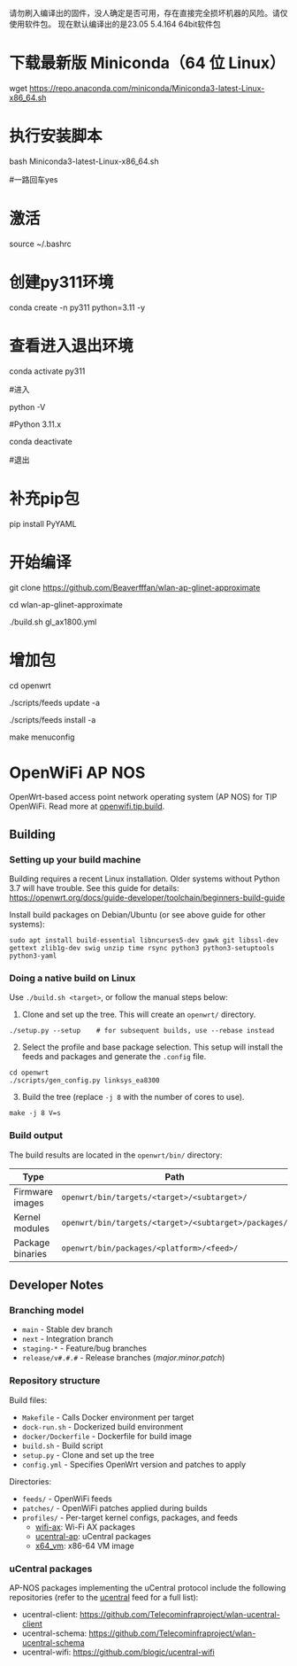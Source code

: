 请勿刷入编译出的固件，没人确定是否可用，存在直接完全损坏机器的风险。请仅使用软件包。
现在默认编译出的是23.05 5.4.164 64bit软件包

# 下载最新版 Miniconda（64 位 Linux）
wget https://repo.anaconda.com/miniconda/Miniconda3-latest-Linux-x86_64.sh

# 执行安装脚本
bash Miniconda3-latest-Linux-x86_64.sh

#一路回车yes

# 激活
source ~/.bashrc

# 创建py311环境
conda create -n py311 python=3.11 -y

# 查看进入退出环境
conda activate py311

#进入

python -V 

#Python 3.11.x

conda deactivate

#退出

# 补充pip包
pip install PyYAML

# 开始编译
git clone https://github.com/Beaverfffan/wlan-ap-glinet-approximate

cd wlan-ap-glinet-approximate

./build.sh gl_ax1800.yml

# 增加包
cd openwrt

./scripts/feeds update -a

./scripts/feeds install -a

make menuconfig


# OpenWiFi AP NOS

OpenWrt-based access point network operating system (AP NOS) for TIP OpenWiFi.
Read more at [openwifi.tip.build](https://openwifi.tip.build/).

## Building

### Setting up your build machine

Building requires a recent Linux installation. Older systems without Python 3.7
will have trouble. See this guide for details:
https://openwrt.org/docs/guide-developer/toolchain/beginners-build-guide

Install build packages on Debian/Ubuntu (or see above guide for other systems):
```
sudo apt install build-essential libncurses5-dev gawk git libssl-dev gettext zlib1g-dev swig unzip time rsync python3 python3-setuptools python3-yaml
```

### Doing a native build on Linux

Use `./build.sh <target>`, or follow the manual steps below:

1. Clone and set up the tree. This will create an `openwrt/` directory.
```shell
./setup.py --setup    # for subsequent builds, use --rebase instead
```

2. Select the profile and base package selection. This setup will install the
   feeds and packages and generate the `.config` file.
```shell
cd openwrt
./scripts/gen_config.py linksys_ea8300
```

3. Build the tree (replace `-j 8` with the number of cores to use).
```shell
make -j 8 V=s
```

### Build output

The build results are located in the `openwrt/bin/` directory:

| Type             | Path                                                 |
| ---------------- | ---------------------------------------------------- |
| Firmware images  | `openwrt/bin/targets/<target>/<subtarget>/`          |
| Kernel modules   | `openwrt/bin/targets/<target>/<subtarget>/packages/` |
| Package binaries | `openwrt/bin/packages/<platform>/<feed>/`            |

## Developer Notes

### Branching model

- `main` - Stable dev branch
- `next` - Integration branch
- `staging-*` - Feature/bug branches
- `release/v#.#.#` - Release branches (*major.minor.patch*)

### Repository structure

Build files:
- `Makefile` - Calls Docker environment per target
- `dock-run.sh` - Dockerized build environment
- `docker/Dockerfile` - Dockerfile for build image
- `build.sh` - Build script
- `setup.py` - Clone and set up the tree
- `config.yml` - Specifies OpenWrt version and patches to apply

Directories:
- `feeds/` - OpenWiFi feeds
- `patches/` - OpenWiFi patches applied during builds
- `profiles/` - Per-target kernel configs, packages, and feeds
    - [wifi-ax](profiles/wifi-ax.yml): Wi-Fi AX packages
    - [ucentral-ap](profiles/ucentral-ap.yml): uCentral packages
    - [x64_vm](profiles/x64_vm.yml): x86-64 VM image

### uCentral packages

AP-NOS packages implementing the uCentral protocol include the following
repositories (refer to the [ucentral](feeds/ucentral/) feed for a full list):
- ucentral-client: https://github.com/Telecominfraproject/wlan-ucentral-client
- ucentral-schema: https://github.com/Telecominfraproject/wlan-ucentral-schema
- ucentral-wifi: https://github.com/blogic/ucentral-wifi
